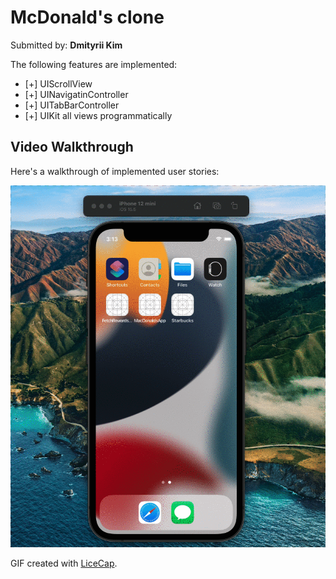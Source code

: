 # McDonald's clone

Submitted by: **Dmityrii Kim**

The following features are implemented:

* [+] UIScrollView
* [+] UINavigatinController
* [+] UITabBarController
* [+] UIKit all views programmatically

## Video Walkthrough

Here's a walkthrough of implemented user stories:

<img src='https://github.com/MityaKimchanskii/MacDonaldsApp/blob/main/macdonalds.gif' title='Video Walkthrough' width='' alt='Video Walkthrough' />

GIF created with [LiceCap](http://www.cockos.com/licecap/).

    
